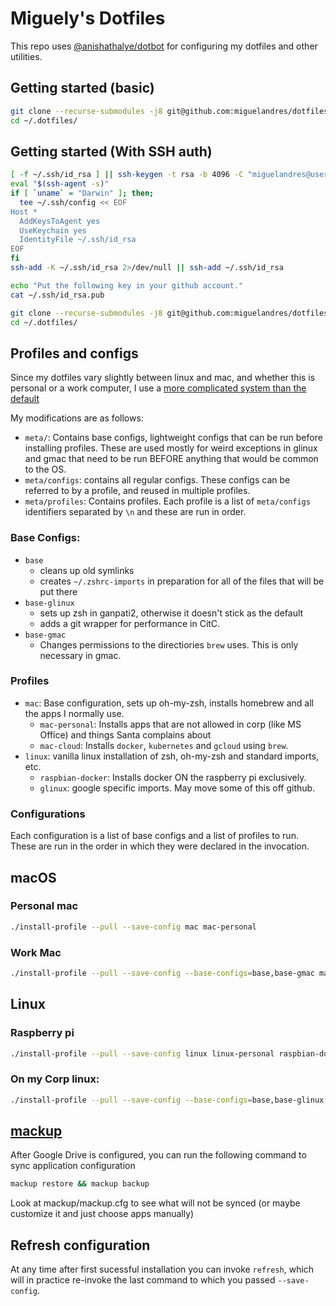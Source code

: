 # Miguely's Dotfiles

This repo uses [@anishathalye/dotbot](http://github.com/anishathalye/dotbot) for configuring my dotfiles and other utilities.

## Getting started (basic)


```sh
git clone --recurse-submodules -j8 git@github.com:miguelandres/dotfiles.git ~/.dotfiles/
cd ~/.dotfiles/
```

## Getting started (With SSH auth)


```sh
[ -f ~/.ssh/id_rsa ] || ssh-keygen -t rsa -b 4096 -C "miguelandres@users.noreply.github.com"
eval "$(ssh-agent -s)"
if [ `uname` = "Darwin" ]; then;
  tee ~/.ssh/config << EOF
Host *
  AddKeysToAgent yes
  UseKeychain yes
  IdentityFile ~/.ssh/id_rsa
EOF
fi
ssh-add -K ~/.ssh/id_rsa 2>/dev/null || ssh-add ~/.ssh/id_rsa 

echo "Put the following key in your github account."
cat ~/.ssh/id_rsa.pub

git clone --recurse-submodules -j8 git@github.com:miguelandres/dotfiles.git ~/.dotfiles/
cd ~/.dotfiles/
```


## Profiles and configs

Since my dotfiles vary slightly between linux and mac, and whether this is personal or a work computer, I use a [more complicated system than the default](https://github.com/anishathalye/dotbot/wiki/Tips-and-Tricks#more-advanced-setup)

My modifications are as follows: 

* `meta/`: Contains base configs, lightweight configs that can be run before installing profiles. These are used mostly for weird exceptions in glinux and gmac that need to be run BEFORE anything that would be common to the OS.
* `meta/configs`: contains all regular configs. These configs can be referred to by a profile, and reused in multiple profiles.
* `meta/profiles`: Contains profiles. Each profile is a list of `meta/configs` identifiers separated by `\n` and these are run in order.

### Base Configs:
* `base`
  * cleans up old symlinks
  * creates `~/.zshrc-imports` in preparation for all of the files that will be put there
* `base-glinux`
  * sets up zsh in ganpati2, otherwise it doesn't stick as the default
  * adds a git wrapper for performance in CitC.
* `base-gmac`
  * Changes permissions to the directiories `brew` uses. This is only necessary in gmac.
  
### Profiles
* `mac`: Base configuration, sets up oh-my-zsh, installs homebrew and all the apps I normally use.
  * `mac-personal`: Installs apps that are not allowed in corp (like MS Office) and things Santa complains about
  * `mac-cloud`: Installs  `docker`, `kubernetes` and `gcloud` using `brew`.
* `linux`: vanilla linux installation of zsh, oh-my-zsh and standard imports, etc.
  * `raspbian-docker`: Installs docker ON the raspberry pi exclusively.
  * `glinux`: google specific imports. May move some of this off github.

### Configurations
Each configuration is a list of base configs and a list of profiles to run. These are run in the order in which they were declared in the invocation.

## macOS

### Personal mac

```sh
./install-profile --pull --save-config mac mac-personal
```

### Work Mac

```sh
./install-profile --pull --save-config --base-configs=base,base-gmac mac mac-cloud
```


## Linux
### Raspberry pi

```sh
./install-profile --pull --save-config linux linux-personal raspbian-docker docker-home-server
```

### On my Corp linux:

```sh
./install-profile --pull --save-config --base-configs=base,base-glinux linux glinux
```

## [mackup](https://github.com/lra/mackup)

After Google Drive is configured, you can run the following command to sync application configuration
```sh
mackup restore && mackup backup
```

Look at mackup/mackup.cfg to see what will not be synced (or maybe customize it and just choose apps manually)


## Refresh configuration

At any time after first sucessful installation you can invoke `refresh`, which will in practice re-invoke the last command to which you passed `--save-config`.



